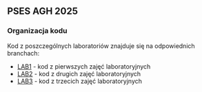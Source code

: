## PSES AGH 2025

### Organizacja kodu
Kod z poszczególnych laboratoriów znajduje się na odpowiednich branchach:
- [LAB1](../../tree/LAB1) - kod z pierwszych zajęć laboratoryjnych
- [LAB2](../../tree/LAB2) - kod z drugich zajęć laboratoryjnych
- [LAB3](../../tree/LAB3) - kod z trzecich zajęć laboratoryjnych

